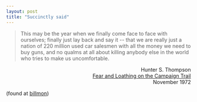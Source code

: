 ```yaml
---
layout: post
title: "Succinctly said"
---
```




<blockquote>This may be the year when we finally come face to face with ourselves; finally just lay back and say it -- that we are really just a nation of 220 million used car salesmen with all the money we need to buy guns, and no qualms at all about killing anybody else in the world who tries to make us uncomfortable.</blockquote>

<p align="right">
Hunter S. Thompson<br/>
<a href="http://www.powells.com/cgi-bin/biblio?inkey=1-0446313645-0">Fear and Loathing on the Campaign Trail</a><br/>
November 1972
</p>

<p>(found at <a href="http://billmon.org/archives/001644.html">billmon</a>)</p>


